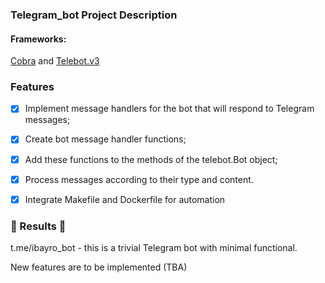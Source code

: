 ### Telegram_bot Project Description 

#### Frameworks:
[Cobra](https://github.com/spf13/cobra) and [Telebot.v3](https://gopkg.in/telebot.v3)

### Features
- [x] Implement message handlers for the bot that will respond to Telegram messages;
- [x] Create bot message handler functions;
- [x] Add these functions to the methods of the telebot.Bot object;
- [x] Process messages according to their type and content.
- [x] Integrate Makefile and Dockerfile for automation


### :tada: Results :tada:

t.me/ibayro_bot - this is a trivial Telegram bot with minimal functional.

New features are to be implemented (TBA)


